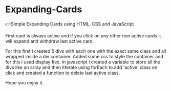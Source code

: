 # Expanding-Cards

👉Simple Expanding Cards using HTML, CSS and JavaScript

First card is always active and if you click on any other non active cards it will expand and withdraw last active card.

For this first i created 5 divs with each one with the exact same class and all wrapped inside a div container.
Added some css to style the container and for this i used display flex.
In javascript i created a variable to store all the divs like an array and then itterate using forEach to add 'active' class on click and created a function to delete last active class.

Hope you enjoy it.
